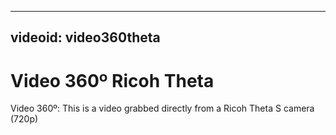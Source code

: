  ---
videoid: video360theta
---

# Video 360º Ricoh Theta

Video 360º: This is a video grabbed directly from a Ricoh Theta S camera (720p)
